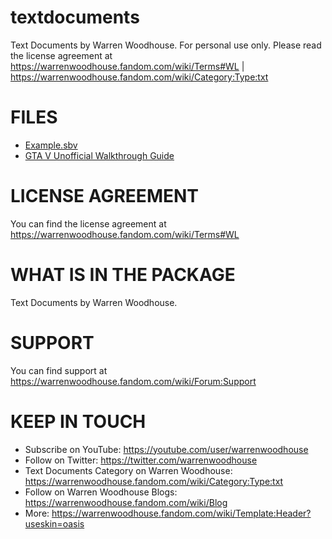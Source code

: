 # textdocuments
Text Documents by Warren Woodhouse. For personal use only. Please read the license agreement at https://warrenwoodhouse.fandom.com/wiki/Terms#WL | https://warrenwoodhouse.fandom.com/wiki/Category:Type:txt

# FILES
* [Example.sbv](https://github.com/warrenwoodhouse/textdocuments/raw/main/Example.sbv)
* [GTA V Unofficial Walkthrough Guide](https://github.com/warrenwoodhouse/textdocuments/releases/download/v1/TXTsByWarrenWoodhouseGameGuidesGTAV.txt)

# LICENSE AGREEMENT
You can find the license agreement at https://warrenwoodhouse.fandom.com/wiki/Terms#WL

# WHAT IS IN THE PACKAGE
Text Documents by Warren Woodhouse.

# SUPPORT
You can find support at https://warrenwoodhouse.fandom.com/wiki/Forum:Support

# KEEP IN TOUCH
* Subscribe on YouTube: https://youtube.com/user/warrenwoodhouse
* Follow on Twitter: https://twitter.com/warrenwoodhouse
* Text Documents Category on Warren Woodhouse: https://warrenwoodhouse.fandom.com/wiki/Category:Type:txt
* Follow on Warren Woodhouse Blogs: https://warrenwoodhouse.fandom.com/wiki/Blog
* More: https://warrenwoodhouse.fandom.com/wiki/Template:Header?useskin=oasis
